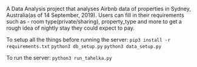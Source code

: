 A Data Analysis project that analyses Airbnb data of properties in Sydney, Australia(as of 14 September, 2019). Users can fill in their requirements such as - room type(private/sharing), property_type and more to get a rough idea of nightly stay they could expect to pay.

To setup all the things before running the server:
`pip3 install -r requirements.txt`
`python3 db_setup.py`
`python3 data_setup.py`

To run the server:
`python3 run_tahelka.py`
